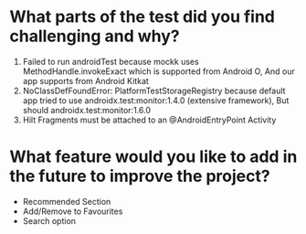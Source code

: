 # What parts of the test did you find challenging and why?
 1. Failed to run androidTest because mockk uses MethodHandle.invokeExact which is supported from Android O, And our app supports from Android Kitkat
 2. NoClassDefFoundError: PlatformTestStorageRegistry because default app tried to use androidx.test:monitor:1.4.0 (extensive framework), But should androidx.test:monitor:1.6.0
 3. Hilt Fragments must be attached to an @AndroidEntryPoint Activity

# What feature would you like to add in the future to improve the project?

- Recommended Section
- Add/Remove to Favourites
- Search option